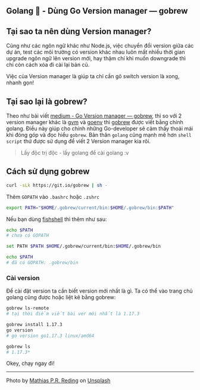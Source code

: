 ## Golang 🎽 - Dùng Go Version manager — gobrew

## Tại sao ta nên dùng Version manager?

Cũng như các ngôn ngữ khác như Node.js, việc chuyển đổi version giữa các dự án, test các môi trường có version khác nhau luôn mất nhiều thời gian upgrade ngôn ngữ lên version mới, hay thậm chí khi muốn downgrade thì chỉ còn cách xóa đi cài lại bản cũ.

Việc của Version manager là giúp ta chỉ cần gõ switch version là xong, nhanh gọn!

## Tại sao lại là gobrew?

Theo như bài viết [medium - Go Version manager — gobrew](https://medium.com/web-developer/go-version-manager-gobrew-c8750157dfe6), thì so với 2 version manager khác là [gvm](https://github.com/moovweb/gvm) và [goenv](https://github.com/syndbg/goenv) thì [gobrew](https://github.com/kevincobain2000/gobrew) được viết bằng chính golang. Điều này giúp cho chính những Go-developer sẽ cảm thấy thoải mái khi đóng góp và đọc hiểu `gobrew`. Bản thân `golang` cũng mạnh mẽ hơn `shell script` thứ được sử dụng để viết 2 Version manager kia rôi.

> Lấy độc trị độc - lấy golang để cài golang :v

## Cách sử dụng gobrew

```sh
curl -sLk https://git.io/gobrew | sh -
```

Thêm `GOPATH` vào `.bashrc` hoặc `.zshrc`

```sh
export PATH="$HOME/.gobrew/current/bin:$HOME/.gobrew/bin:$PATH"
```

Nếu bạn dùng [fishshell](https://fishshell.com/) thì thêm như sau:

```sh
echo $PATH
# chưa có GOPATH

set PATH $PATH $HOME/.gobrew/current/bin:$HOME/.gobrew/bin

echo $PATH
# đã có GOPATH: .gobrew/bin
```

### Cài version

Để cài đặt version ta cần biết version mới nhất là gì. Ta có thể vào trang chủ golang cũng được hoặc liệt kê bằng gobrew:

```sh
gobrew ls-remote
# tại thời điểm viết bài ver mới nhất là 1.17.3

gobrew install 1.17.3
go version
# go version go1.17.3 linux/amd64

gobrew ls
# 1.17.3*
```

Okey, chạy ngay đi!

---

Photo by <a href="https://unsplash.com/@matreding?utm_source=unsplash&utm_medium=referral&utm_content=creditCopyText">Mathias P.R. Reding</a> on <a href="https://unsplash.com/?utm_source=unsplash&utm_medium=referral&utm_content=creditCopyText">Unsplash</a>
